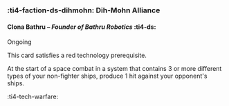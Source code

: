### :ti4-faction-ds-dihmohn: **Dih-Mohn Alliance**

#### Clona Bathru – _Founder of Bathru Robotics_ :ti4-ds:

Ongoing

This card satisfies a red technology prerequisite. 

At the start of a space combat in a system that contains 3 or more different types of your non-fighter ships, produce 1 hit against your opponent's ships.

:ti4-tech-warfare: